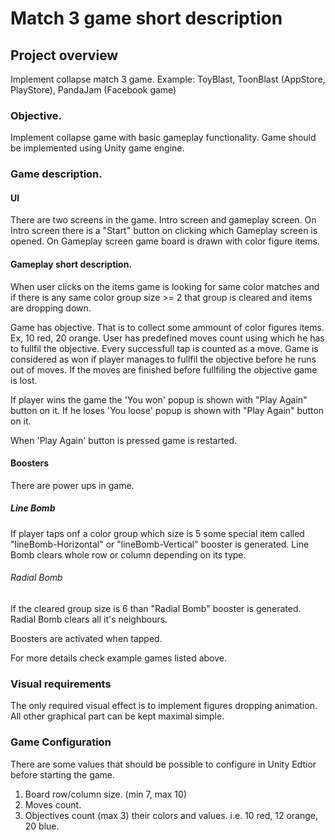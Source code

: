 # Match 3 game short description

## Project overview
Implement collapse match 3 game. 
Example: ToyBlast, ToonBlast (AppStore, PlayStore), PandaJam (Facebook game)

### Objective.
Implement collapse game with basic gameplay functionality.
Game should be implemented using Unity game engine.

### Game description.

#### UI
There are two screens in the game. Intro screen and gameplay screen.
On Intro screen there is a "Start" button on clicking which Gameplay screen is opened.
On Gameplay screen game board is drawn with color figure items.

#### Gameplay short description.
When user clicks on the items game is looking for same color matches and if there is any same color group size >= 2 that group is cleared and items are dropping down.

Game has objective. That is to collect some ammount of color figures items. Ex, 10 red, 20 orange.
User has predefined moves count using which he has to fullfil the objective. Every successfull tap is counted as a move.
Game is considered as won if player manages to fullfil the objective before he runs out of moves. If the moves are finished before fullfiling the objective game is lost.

If player wins the game the 'You won' popup is shown with "Play Again" button on it.
If he loses 'You loose' popup is shown with "Play Again" button on it.

When 'Play Again' button is pressed game is restarted.

#### Boosters
There are power ups in game.
##### Line Bomb
If player taps onf a color group which size is 5 some special item called "lineBomb-Horizontal" or "lineBomb-Vertical" booster is generated.
Line Bomb clears whole row or column depending on its type.

###### Radial Bomb
If the cleared group size is 6 than "Radial Bomb" booster is generated.
Radial Bomb clears all it's neighbours.

Boosters are activated when tapped.

 For more details check example games listed above.

### Visual requirements
The only required visual effect is to implement figures dropping animation. All other graphical part can be kept maximal simple.

### Game Configuration
There are some values that should be possible to configure in Unity Edtior before starting the game.
1. Board row/column size. (min 7, max 10)
2. Moves count.
3. Objectives count (max 3) their colors and values. i.e. 10 red, 12 orange, 20 blue.


